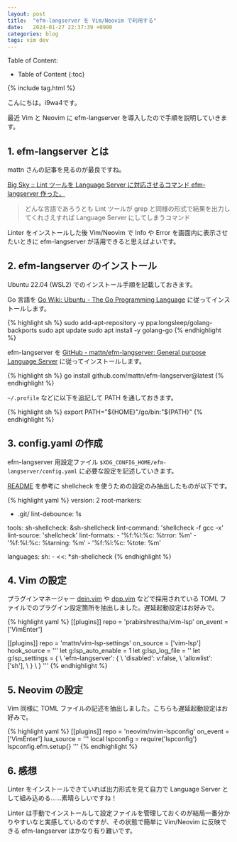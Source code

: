 ```yaml
---
layout: post
title:  "efm-langserver を Vim/Neovim で利用する"
date:   2024-01-27 22:37:39 +0900
categories: blog
tags: vim dev
---
```


Table of Content:
- Table of Content
{:toc}

{% include tag.html %}

<!-- # h1 -->

こんにちは。i9wa4です。

最近 Vim と Neovim に efm-langserver を導入したので手順を説明していきます。

## 1. efm-langserver とは

mattn さんの記事を見るのが最良ですね。

[Big Sky :: Lint ツールを Language Server に対応させるコマンド efm-langserver 作った。](https://mattn.kaoriya.net/software/lang/go/20190205190203.htm)

> どんな言語であろうとも Lint ツールが grep と同様の形式で結果を出力してくれさえすれば Language Server にしてしまうコマンド

Linter をインストールした後 Vim/Neovim で Info や Error を画面内に表示させたいときに efm-langserver が活用できると思えばよいです。

## 2. efm-langserver のインストール

Ubuntu 22.04 (WSL2) でのインストール手順を記載しておきます。

Go 言語を [Go Wiki: Ubuntu - The Go Programming Language](https://go.dev/wiki/Ubuntu) に従ってインストールします。

{% highlight sh %}
sudo add-apt-repository -y ppa:longsleep/golang-backports
sudo apt update
sudo apt install -y golang-go
{% endhighlight %}

efm-langserver を [GitHub - mattn/efm-langserver: General purpose Language Server](https://github.com/mattn/efm-langserver#installation) に従ってインストールします。

{% highlight sh %}
go install github.com/mattn/efm-langserver@latest
{% endhighlight %}

`~/.profile` などに以下を追記して PATH を通しておきます。

{% highlight sh %}
export PATH="${HOME}"/go/bin:"${PATH}"
{% endhighlight %}

## 3. config.yaml の作成

efm-langserver 用設定ファイル `$XDG_CONFIG_HOME/efm-langserver/config.yaml` に必要な設定を記述していきます。

[README](https://github.com/mattn/efm-langserver#example-for-configyaml) を参考に shellcheck を使うための設定のみ抽出したものが以下です。

{% highlight yaml %}
version: 2
root-markers:
  - .git/
lint-debounce: 1s

tools:
  sh-shellcheck: &sh-shellcheck
    lint-command: 'shellcheck -f gcc -x'
    lint-source: 'shellcheck'
    lint-formats:
      - '%f:%l:%c: %trror: %m'
      - '%f:%l:%c: %tarning: %m'
      - '%f:%l:%c: %tote: %m'

languages:
  sh:
    - <<: *sh-shellcheck
{% endhighlight %}

## 4. Vim の設定

プラグインマネージャー [dein.vim](https://github.com/Shougo/dein.vim) や [dpp.vim](https://github.com/Shougo/dpp.vim) などで採用されている TOML ファイルでのプラグイン設定箇所を抽出しました。遅延起動設定はお好みで。

{% highlight yaml %}
[[plugins]]
repo = 'prabirshrestha/vim-lsp'
on_event = ['VimEnter']

[[plugins]]
repo = 'mattn/vim-lsp-settings'
on_source = ['vim-lsp']
hook_source = '''
let g:lsp_auto_enable = 1
let g:lsp_log_file = ''
let g:lsp_settings = {
  \   'efm-langserver': {
  \     'disabled': v:false,
  \     'allowlist': ['sh'],
  \   }
  \ }
'''
{% endhighlight %}

## 5. Neovim の設定

Vim 同様に TOML ファイルの記述を抽出しました。こちらも遅延起動設定はお好みで。

{% highlight yaml %}
[[plugins]]
repo = 'neovim/nvim-lspconfig'
on_event = ['VimEnter']
lua_source = '''
local lspconfig = require('lspconfig')
lspconfig.efm.setup{}
'''
{% endhighlight %}

## 6. 感想

Linter をインストールできていれば出力形式を見て自力で Language Server として組み込める……素晴らしいですね！

Linter は手動でインストールして設定ファイルを管理しておくのが結局一番分かりやすいなと実感しているのですが、その状態で簡単に Vim/Neovim に反映できる efm-langserver はかなり有り難いです。
